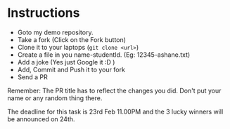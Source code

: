 # Instructions

- Goto my demo repository.
- Take a fork (Click on the Fork button)
- Clone it to your laptops (`git clone <url>`)
- Create a file in you name-studentId. (Eg: 12345-ashane.txt)
- Add a joke (Yes just Google it :D )
- Add, Commit and Push it to your fork
- Send a PR

Remember: The PR title has to reflect the changes you did. Don't put your name or any random thing there.

The deadline for this task is 23rd Feb 11.00PM and the 3 lucky winners will be announced on 24th. 
